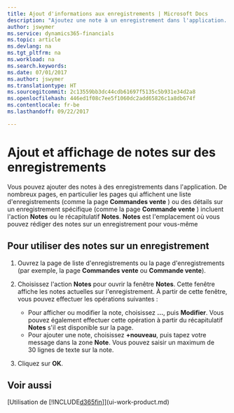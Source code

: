 ```yaml
---
title: Ajout d'informations aux enregistrements | Microsoft Docs
description: "Ajoutez une note à un enregistrement dans l'application. Par exemple, si vous disposez d'informations supplémentaires sur une commande vente qui ne correspondent à aucun des champs de la commande vente, vous pouvez rédiger une procédure."
author: jswymer
ms.service: dynamics365-financials
ms.topic: article
ms.devlang: na
ms.tgt_pltfrm: na
ms.workload: na
ms.search.keywords: 
ms.date: 07/01/2017
ms.author: jswymer
ms.translationtype: HT
ms.sourcegitcommit: 2c13559bb3dc44cdb61697f5135c5b931e34d2a8
ms.openlocfilehash: 446ed1f08c7ee5f1060dc2add65826c1a8db674f
ms.contentlocale: fr-be
ms.lasthandoff: 09/22/2017

---
```

# <a name="adding-and-viewing-notes-on-records"></a>Ajout et affichage de notes sur des enregistrements
 Vous <!--OnPrem and your colleagues -->pouvez ajouter des notes à des enregistrements dans l'application. De nombreux pages, en particulier les pages qui affichent une liste d'enregistrements (comme la page **Commandes vente** ) ou des détails sur un enregistrement spécifique (comme la page **Commande vente** ) incluent l'action **Notes** ou le récapitulatif **Notes**. **Notes** est l'emplacement où vous pouvez rédiger des notes sur un enregistrement pour vous-même<!--OnPrem or others, and where you can view notes to you from others. For example, a note could be a general comment or processing instruction to your colleague, who can then respond to your note using their own **Notes**. Or, your colleague can add a note that gives you extra information about a sales order that is not covered by the information on the sales order. These notes and correspondences will follow the record as it is processed in the company.-->

<!--OnPrem
> [!NOTE]  
>  You can only select one recipient of the note.-->  
  
## <a name="to-work-with-notes-on-a-record"></a>Pour utiliser des notes sur un enregistrement 
  
1.  Ouvrez la page de liste d'enregistrements ou la page d'enregistrements (par exemple, la page **Commandes vente** ou **Commande vente**).  
  
    <!-- If **Notes** is not visible on the page, then you can customize the page to display the Notes FactBox. -->
  
2.  Choisissez l'action **Notes** pour ouvrir la fenêtre **Notes**. Cette fenêtre affiche les notes actuelles sur l'enregistrement. À partir de cette fenêtre, vous pouvez effectuer les opérations suivantes :

    -   Pour afficher ou modifier la note, choisissez **…**, puis **Modifier**. Vous pouvez également effectuer cette opération à partir du récapitulatif **Notes** s'il est disponible sur la page.
    -   Pour ajouter une note, choisissez **+nouveau**, puis tapez votre message dans la zone **Note**. Vous pouvez saisir un maximum de 30 lignes de texte sur la note. 
  
<!-- 5.  In the **To** field, enter a user ID (your own or someone else’s) to indicate who the note is for.  
  
6.  Select the **Notify** field if you want to send a notification to the user in the **To** field. 
  
     If **Notify** is selected, the note will be sent as a notification to the user's **My Notifications** on the Role Center.  -->
  
3.  Cliquez sur **OK**.  

## <a name="see-also"></a>Voir aussi
[Utilisation de [!INCLUDE[d365fin](includes/d365fin_md.md)]](ui-work-product.md)  
